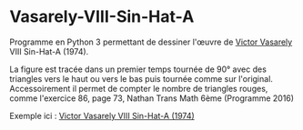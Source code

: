 # Vasarely-VIII-Sin-Hat-A

Programme en Python 3 permettant de dessiner l'œuvre de [Victor Vasarely](https://fr.wikipedia.org/wiki/Victor_Vasarely) VIII Sin-Hat-A (1974).

La figure est tracée dans un premier temps tournée de 90° avec des triangles vers le haut ou vers le bas puis tournée comme sur l'original. Accessoirement il permet de compter le nombre de triangles rouges, comme l'exercice 86, page 73, Nathan Trans Math 6ème (Programme 2016)

Exemple ici : [Victor Vasarely VIII Sin-Hat-A (1974)](./Vasarely-VII-Sin-Hat-A-Exercice-86.jpeg)
